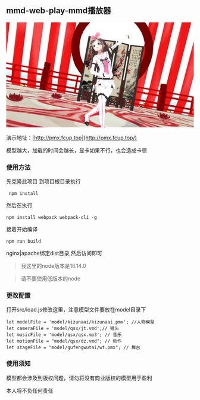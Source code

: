 <!--
 * @Author       : lovefc
 * @Date         : 2022-03-04 23:26:44
 * @LastEditTime : 2022-03-05 12:09:51
-->
##  mmd-web-play-mmd播放器

![demo](./demo.png)

演示地址：[http://pmx.fcup.top](http://pmx.fcup.top/)

模型越大，加载的时间会越长，显卡如果不行，也会造成卡顿

### 使用方法

先克隆此项目 到项目根目录执行

```
 npm install
```

 然后在执行

```
npm install webpack webpack-cli -g
```

接着开始编译

```
npm run build
```

nginx|apache绑定dist目录,然后访问即可

>我这里的node版本是16.14.0

>请不要使用低版本的node

### 更改配置
打开src/load.js修改这里，注意模型文件要放在model目录下
```
let modelFile = 'model/kizunaai/kizunaai.pmx'; //人物模型
let cameraFile = 'model/qsx/jt.vmd';// 镜头
let musicFile = 'model/qsx/qsx.mp3'; // 音乐
let motionFile = "model/qsx/dz.vmd"; // 动作
let stageFile = "model/gufengwutai/wt.pmx"; // 舞台
```
### 使用须知

模型都会涉及到版权问题，请勿将没有商业版权的模型用于盈利

本人将不负任何责任
